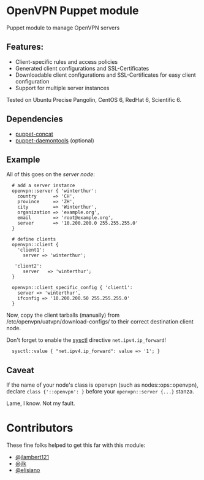 # OpenVPN Puppet module

Puppet module to manage OpenVPN servers

## Features:

* Client-specific rules and access policies
* Generated client configurations and SSL-Certificates
* Downloadable client configurations and SSL-Certificates for easy client configuration
* Support for multiple server instances

Tested on Ubuntu Precise Pangolin, CentOS 6, RedHat 6, Scientific 6.


## Dependencies
  - [puppet-concat](https://github.com/ripienaar/puppet-concat)
  - [puppet-daemontools](https://github.com/boinger/puppet-daemontools) (optional)


## Example
All of this goes on the *server node*:
```puppet
  # add a server instance
  openvpn::server { 'winterthur':
    country      => 'CH',
    province     => 'ZH',
    city         => 'Winterthur',
    organization => 'example.org',
    email        => 'root@example.org',
    server       => '10.200.200.0 255.255.255.0'
  }

  # define clients
  openvpn::client {
    'client1':
      server => 'winterthur';
  
   'client2':
      server   => 'winterthur';
  }

  openvpn::client_specific_config { 'client1':
    server => 'winterthur',
    ifconfig => '10.200.200.50 255.255.255.0'
  }
```

Now, copy the client tarballs (manually) from /etc/openvpn/uatvpn/download-configs/ to their correct destination client node.

Don't forget to enable the [sysctl](https://github.com/luxflux/puppet-sysctl) directive ```net.ipv4.ip_forward```!
```puppet
  sysctl::value { "net.ipv4.ip_forward": value => '1'; }
```

## Caveat
If the name of your node's class is openvpn (such as nodes::ops::openvpn), declare ```class {'::openvpn': }``` before your ```openvpn::server {...}``` stanza.

Lame, I know.  Not my fault.

# Contributors

These fine folks helped to get this far with this module:
* [@jlambert121](https://github.com/jlambert121)
* [@jlk](https://github.com/jlk)
* [@elisiano](https://github.com/elisiano)
